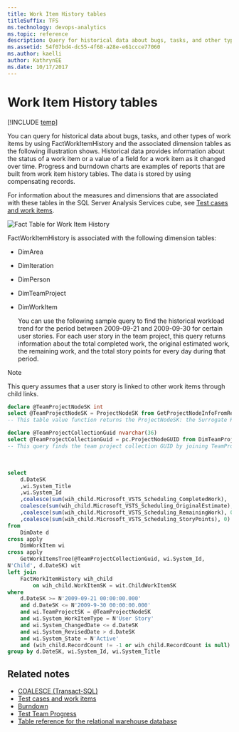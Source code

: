 ```yaml
---
title: Work Item History tables
titleSuffix: TFS
ms.technology: devops-analytics
ms.topic: reference
description: Query for historical data about bugs, tasks, and other types of work items defined in an on-premises Team Foundation Server
ms.assetid: 54f07bd4-dc55-4f68-a28e-e61ccce77060
ms.author: kaelli
author: KathrynEE
ms.date: 10/17/2017
---
```


# Work Item History tables

[!INCLUDE [temp](../includes/tfs-report-platform-version.md)]

You can query for historical data about bugs, tasks, and other types of work items by using FactWorkItemHistory and the associated dimension tables as the following illustration shows. Historical data provides information about the status of a work item or a value of a field for a work item as it changed over time. Progress and burndown charts are examples of reports that are built from work item history tables. The data is stored by using compensating records.

For information about the measures and dimensions that are associated with these tables in the SQL Server Analysis Services cube, see [Test cases and work items](perspective-test-analyze-report-work.md).

![Fact Table for Work Item History](media/teamproj_itemhistory.png "TeamProj_ItemHistory")

FactWorkItemHistory is associated with the following dimension tables:

- DimArea

- DimIteration

- DimPerson

- DimTeamProject

- DimWorkItem

  You can use the following sample query to find the historical workload trend for the period between 2009-09-21 and 2009-09-30 for certain user stories. For each user story in the team project, this query returns information about the total completed work, the original estimated work, the remaining work, and the total story points for every day during that period.

> [!NOTE]  
>  This query assumes that a user story is linked to other work items through child links.

```sql
declare @TeamProjectNodeSK int
select @TeamProjectNodeSK = ProjectNodeSK from GetProjectNodeInfoFromReportFolder(N'/TfsReports/VSTSDF/ProcessDev10')
-- This table value function returns the ProjectNodeSK: the Surrogate Key of a team project under a certain area path.

declare @TeamProjectCollectionGuid nvarchar(36)
select @TeamProjectCollectionGuid = pc.ProjectNodeGUID from DimTeamProject p inner join DimTeamProject pc on p.ParentNodeSK = pc.ProjectNodeSK where p.ProjectNodeSK = @TeamProjectNodeSK
-- This query finds the team project collection GUID by joining TeamProject.ParentNodeSK to TeamProject.ProjectNodeSK
```

 <br/>

```sql
select
    d.DateSK
    ,wi.System_Title
    ,wi.System_Id
    ,coalesce(sum(wih_child.Microsoft_VSTS_Scheduling_CompletedWork),   0) as Total_CompletedWork, -- Finds the total number of hours of completed work.
    coalesce(sum(wih_child.Microsoft_VSTS_Scheduling_OriginalEstimate), 0) as Total_OriginalEstimate --Finds the total number of hours of original estimate.
    ,coalesce(sum(wih_child.Microsoft_VSTS_Scheduling_RemainingWork), 0) as Total_RemainingWork--Finds the total number of hours of remaining work.
    ,coalesce(sum(wih_child.Microsoft_VSTS_Scheduling_StoryPoints), 0) as Total_StoryPoints --Finds the total story points.
from
    DimDate d
cross apply
    DimWorkItem wi
cross apply
    GetWorkItemsTree(@TeamProjectCollectionGuid, wi.System_Id,
N'Child', d.DateSK) wit
left join
    FactWorkItemHistory wih_child
        on wih_child.WorkItemSK = wit.ChildWorkItemSK
where
    d.DateSK >= N'2009-09-21 00:00:00.000'
    and d.DateSK <= N'2009-9-30 00:00:00.000'
    and wi.TeamProjectSK = @TeamProjectNodeSK
    and wi.System_WorkItemType = N'User Story'
    and wi.System_ChangedDate <= d.DateSK
    and wi.System_RevisedDate > d.DateSK
    and wi.System_State = N'Active'
    and (wih_child.RecordCount != -1 or wih_child.RecordCount is null)
group by d.DateSK, wi.System_Id, wi.System_Title
```

## Related notes

- [COALESCE (Transact-SQL)](https://msdn.microsoft.com/library/ms190349.aspx)
- [Test cases and work items](perspective-test-analyze-report-work.md)
- [Burndown](../excel/burndown-excel-report.md)
- [Test Team Progress](../excel/test-team-progress-excel-report.md)
- [Table reference for the relational warehouse database](table-reference-relational-warehouse-database.md)
